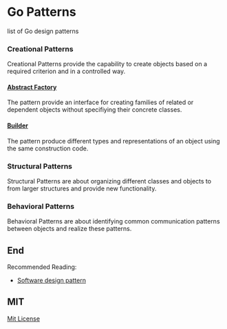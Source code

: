 # Go Patterns

list of Go design patterns

### Creational Patterns

Creational Patterns provide the capability to create objects based on a required criterion and in a controlled way.

#### [Abstract Factory](./creational/abstractFactory/abstract_factory.go)

The pattern provide an interface for creating families of related or dependent objects without specifiying their concrete classes.

#### [Builder](./creational/builder/builder.go)

The pattern produce different types and representations of an object using the same construction code.

### Structural Patterns

Structural Patterns are about organizing different classes and objects to from larger structures and provide new functionality.

### Behavioral Patterns

Behavioral Patterns are about identifying common communication patterns between objects and realize these patterns.

## End

Recommended Reading:

- [Software design pattern](https://en.wikipedia.org/wiki/Software_design_pattern)

## MIT

[Mit License](./LICENSE)